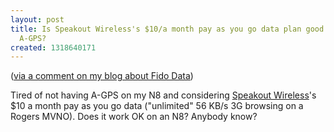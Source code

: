 ```yaml
---
layout: post
title: Is Speakout Wireless's $10/a month pay as you go data plan good enough for
  A-GPS?
created: 1318640171
---
```

<p>(<a href="http://rolandtanglao.com/comment/30820#comment-30820">via a comment on my blog about Fido Data</a>)</p><p>Tired of not having A-GPS on my N8 and considering <a href="http://www.speakout7eleven.ca/">Speakout Wireless</a>'s $10 a month pay as you go data ("unlimited" 56 KB/s 3G browsing on a Rogers MVNO). Does it work OK on an N8? Anybody know?</p>
